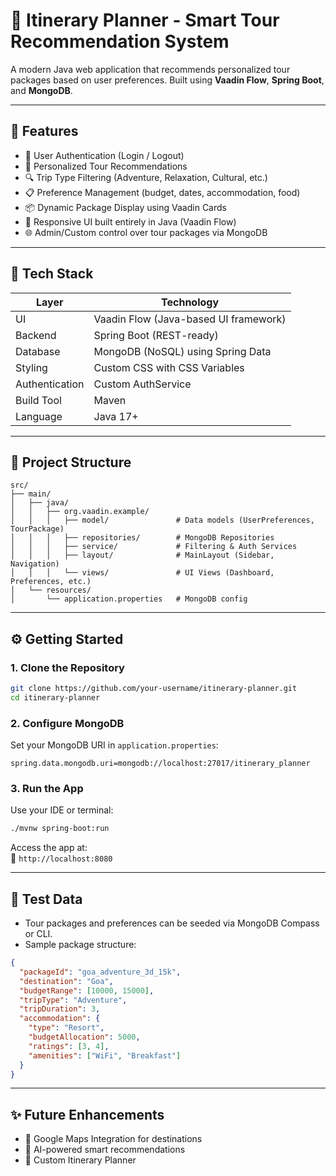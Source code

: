 # 🧳 Itinerary Planner - Smart Tour Recommendation System

A modern Java web application that recommends personalized tour packages based on user preferences. Built using **Vaadin Flow**, **Spring Boot**, and **MongoDB**.

---

## 🚀 Features

- 🔐 User Authentication (Login / Logout)
- 🎯 Personalized Tour Recommendations
- 🔍 Trip Type Filtering (Adventure, Relaxation, Cultural, etc.)
- 📋 Preference Management (budget, dates, accommodation, food)
- 📦 Dynamic Package Display using Vaadin Cards
- 📱 Responsive UI built entirely in Java (Vaadin Flow)
- 🌐 Admin/Custom control over tour packages via MongoDB

---

## 🧰 Tech Stack

| Layer        | Technology             |
|--------------|------------------------|
| UI           | Vaadin Flow (Java-based UI framework) |
| Backend      | Spring Boot (REST-ready) |
| Database     | MongoDB (NoSQL) using Spring Data |
| Styling      | Custom CSS with CSS Variables |
| Authentication | Custom AuthService |
| Build Tool   | Maven |
| Language     | Java 17+ |

---

## 📁 Project Structure

```
src/
├── main/
│   ├── java/
│   │   ├── org.vaadin.example/
│   │   │   ├── model/               # Data models (UserPreferences, TourPackage)
│   │   │   ├── repositories/        # MongoDB Repositories
│   │   │   ├── service/             # Filtering & Auth Services
│   │   │   ├── layout/              # MainLayout (Sidebar, Navigation)
│   │   │   └── views/               # UI Views (Dashboard, Preferences, etc.)
│   └── resources/
│       └── application.properties   # MongoDB config
```

---

## ⚙️ Getting Started

### 1. Clone the Repository
```bash
git clone https://github.com/your-username/itinerary-planner.git
cd itinerary-planner
```

### 2. Configure MongoDB
Set your MongoDB URI in `application.properties`:
```properties
spring.data.mongodb.uri=mongodb://localhost:27017/itinerary_planner
```

### 3. Run the App
Use your IDE or terminal:
```bash
./mvnw spring-boot:run
```

Access the app at:  
📍 `http://localhost:8080`

---

## 🧪 Test Data

- Tour packages and preferences can be seeded via MongoDB Compass or CLI.
- Sample package structure:
```json
{
  "packageId": "goa_adventure_3d_15k",
  "destination": "Goa",
  "budgetRange": [10000, 15000],
  "tripType": "Adventure",
  "tripDuration": 3,
  "accommodation": {
    "type": "Resort",
    "budgetAllocation": 5000,
    "ratings": [3, 4],
    "amenities": ["WiFi", "Breakfast"]
  }
}
```

---

## ✨ Future Enhancements

- 📍 Google Maps Integration for destinations
- 🧠 AI-powered smart recommendations
- 📅 Custom Itinerary Planner
